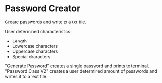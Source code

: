 # Password Creator
Create passwords and write to a txt file.

User determined characteristics:
- Length
- Lowercase characters
- Uppercase characters
- Special characters

"Generate Password" creates a single password and prints to terminal. "Password Class V2" creates a user determined amount of passwords and writes it to a text file. 
